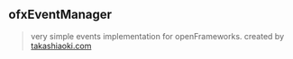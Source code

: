 ## ofxEventManager ##

> very simple events implementation for openFrameworks.
> created by [takashiaoki.com](http://takashiaoki.com)
